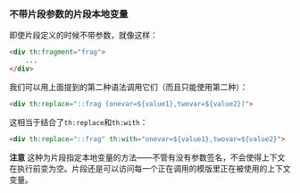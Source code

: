### 不带片段参数的片段本地变量

即使片段定义的时候不带参数，就像这样：
```html
<div th:fragment="frag">
    ...
</div>
```
我们可以用上面提到的第二种语法调用它们（而且只能使用第二种）：
```html
<div th:replace="::frag (onevar=${value1},twovar=${value2})">
```
这相当于结合了`th:replace`和`th:with`：
```html
<div th:replace="::frag" th:with="onevar=${value1},twovar=${value2}">
```
**注意** 这种为片段指定本地变量的方法——不管有没有参数签名，不会使得上下文在执行前变为空。片段还是可以访问每一个正在调用的模版里正在被使用的上下文变量。